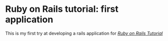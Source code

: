 # Ruby on Rails tutorial: first application

This is my first try at developing a rails application for [*Ruby on Rails Tutorial*](http://railstutorial.org/)
